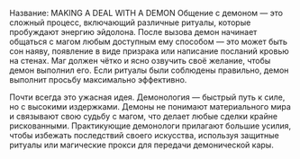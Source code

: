 Название: MAKING A DEAL WITH A DEMON
Общение с демоном — это сложный процесс, включающий различные ритуалы, которые пробуждают энергию эйдолона. После вызова демон начинает общаться с магом любым доступным ему способом — это может быть сон наяву, появление в виде призрака или написание посланий кровью на стенах. Маг должен чётко и ясно озвучить своё желание, чтобы демон выполнил его. Если ритуалы были соблюдены правильно, демон выполнит просьбу максимально эффективно.

Почти всегда это ужасная идея. Демонология — быстрый путь к силе, но с высокими издержками. Демоны не понимают материального мира и связывают свою судьбу с магом, что делает любые сделки крайне рискованными. Практикующие демонологи прилагают большие усилия, чтобы избежать последствий своего искусства, используя защитные ритуалы или магические прокси для передачи демонической кары.
